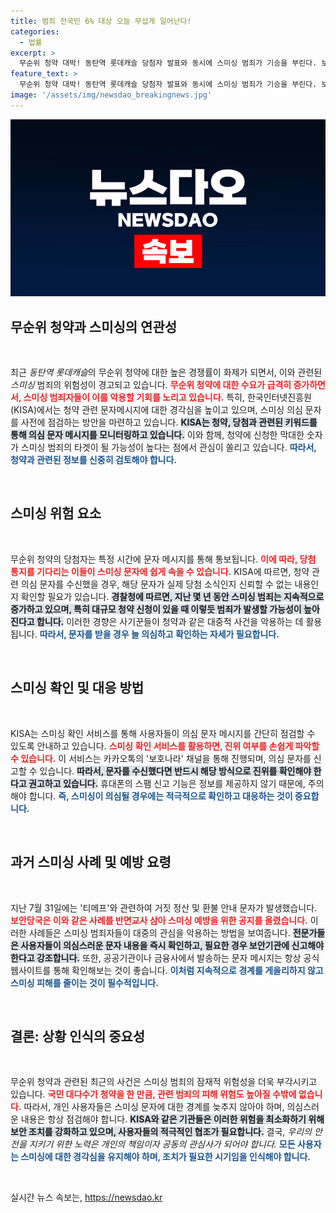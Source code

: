 ```yaml
---
title: 범죄 전국민 6% 대상 오늘 무섭게 일어난다!
categories:
  - 법률
excerpt: >
  무순위 청약 대박! 동탄역 롯데캐슬 당첨자 발표와 동시에 스미싱 범죄가 기승을 부린다. 보안당국의 경고와 진위 확인 서비스로 안전하게 보호받아야 한다. 클릭해 더 많은 정보를 확인하세요!
feature_text: >
  무순위 청약 대박! 동탄역 롯데캐슬 당첨자 발표와 동시에 스미싱 범죄가 기승을 부린다. 보안당국의 경고와 진위 확인 서비스로 안전하게 보호받아야 한다. 클릭해 더 많은 정보를 확인하세요!
image: '/assets/img/newsdao_breakingnews.jpg'
---
```


<p><img src="/assets/img/newsdao_breakingnews.jpg" alt="koreaapp 속보" /></p>

<h2 data-ke-size="size26">무순위 청약과 스미싱의 연관성</h2>  

<p data-ke-size="size16">&nbsp;</p>  

<p>최근 <em>동탄역 롯데캐슬</em>의 무순위 청약에 대한 높은 경쟁률이 화제가 되면서, 이와 관련된 <em>스미싱</em> 범죄의 위험성이 경고되고 있습니다. <b><span style="color: #ee2323;">무순위 청약에 대한 수요가 급격히 증가하면서, 스미싱 범죄자들이 이를 악용할 기회를 노리고 있습니다.</span></b>  특히, 한국인터넷진흥원(KISA)에서는 청약 관련 문자메시지에 대한 경각심을 높이고 있으며, 스미싱 의심 문자를 사전에 점검하는 방안을 마련하고 있습니다. <b><span style="background-color: #21538527;">KISA는 청약, 당첨과 관련된 키워드를 통해 의심 문자 메시지를 모니터링하고 있습니다.</span></b> 이와 함께, 청약에 신청한 막대한 숫자가 스미싱 범죄의 타겟이 될 가능성이 높다는 점에서 관심이 쏠리고 있습니다. <b><span style="color: #1a5490;">따라서, 청약과 관련된 정보를 신중히 검토해야 합니다.</span></b>  </p>

<p data-ke-size="size16">&nbsp;</p>  

<h2 data-ke-size="size26">스미싱 위험 요소</h2>  

<p data-ke-size="size16">&nbsp;</p>  

<p>무순위 청약의 당첨자는 특정 시간에 문자 메시지를 통해 통보됩니다. <b><span style="color: #ee2323;">이에 따라, 당첨 통지를 기다리는 이들이 스미싱 문자에 쉽게 속을 수 있습니다.</span></b> KISA에 따르면, 청약 관련 의심 문자를 수신했을 경우, 해당 문자가 실제 당첨 소식인지 신뢰할 수 없는 내용인지 확인할 필요가 있습니다. <b><span style="background-color: #21538527;">경찰청에 따르면, 지난 몇 년 동안 스미싱 범죄는 지속적으로 증가하고 있으며, 특히 대규모 청약 신청이 있을 때 이렇듯 범죄가 발생할 가능성이 높아진다고 합니다.</span></b> 이러한 경향은 사기꾼들이 청약과 같은 대중적 사건을 악용하는 데 활용됩니다. <b><span style="color: #1a5490;">따라서, 문자를 받을 경우 늘 의심하고 확인하는 자세가 필요합니다.</span></b>  </p>

<p data-ke-size="size16">&nbsp;</p>  

<h2 data-ke-size="size26">스미싱 확인 및 대응 방법</h2>  

<p data-ke-size="size16">&nbsp;</p>  

<p>KISA는 스미싱 확인 서비스를 통해 사용자들이 의심 문자 메시지를 간단히 점검할 수 있도록 안내하고 있습니다. <b><span style="color: #ee2323;">스미싱 확인 서비스를 활용하면, 진위 여부를 손쉽게 파악할 수 있습니다.</span></b> 이 서비스는 카카오톡의 '보호나라' 채널을 통해 진행되며, 의심 문자를 신고할 수 있습니다. <b><span style="background-color: #21538527;">따라서, 문자를 수신했다면 반드시 해당 방식으로 진위를 확인해야 한다고 권고하고 있습니다.</span></b> 휴대폰의 스팸 신고 기능은 정보를 제공하지 않기 때문에, 주의해야 합니다. <b><span style="color: #1a5490;">즉, 스미싱이 의심될 경우에는 적극적으로 확인하고 대응하는 것이 중요합니다.</span></b>  </p>

<p data-ke-size="size16">&nbsp;</p>  

<h2 data-ke-size="size26">과거 스미싱 사례 및 예방 요령</h2>  

<p data-ke-size="size16">&nbsp;</p>  

<p>지난 7월 31일에는 '티메프'와 관련하여 거짓 정산 및 환불 안내 문자가 발생했습니다. <b><span style="color: #ee2323;">보안당국은 이와 같은 사례를 반면교사 삼아 스미싱 예방을 위한 공지를 올렸습니다.</span></b> 이러한 사례들은 스미싱 범죄자들이 대중의 관심을 악용하는 방법을 보여줍니다. <b><span style="background-color: #21538527;">전문가들은 사용자들이 의심스러운 문자 내용을 즉시 확인하고, 필요한 경우 보안기관에 신고해야 한다고 강조합니다.</span></b> 또한, 공공기관이나 금융사에서 발송하는 문자 메시지는 항상 공식 웹사이트를 통해 확인해보는 것이 좋습니다. <b><span style="color: #1a5490;">이처럼 지속적으로 경계를 게을리하지 않고 스미싱 피해를 줄이는 것이 필수적입니다.</span></b>  </p>

<p data-ke-size="size16">&nbsp;</p>  

<h2 data-ke-size="size26">결론: 상황 인식의 중요성</h2>  

<p data-ke-size="size16">&nbsp;</p>  

<p>무순위 청약과 관련된 최근의 사건은 스미싱 범죄의 잠재적 위험성을 더욱 부각시키고 있습니다. <b><span style="color: #ee2323;">국민 대다수가 청약을 한 만큼, 관련 범죄의 피해 위험도 높아질 수밖에 없습니다.</span></b> 따라서, 개인 사용자들은 스미싱 문자에 대한 경계를 늦추지 않아야 하며, 의심스러운 내용은 항상 점검해야 합니다. <b><span style="background-color: #21538527;">KISA와 같은 기관들은 이러한 위험을 최소화하기 위해 보안 조치를 강화하고 있으며, 사용자들의 적극적인 협조가 필요합니다.</span></b> 결국, <em>우리의 안전을 지키기 위한 노력은 개인의 책임이자 공동의 관심사가 되어야 합니다.</em> <b><span style="color: #1a5490;">모든 사용자는 스미싱에 대한 경각심을 유지해야 하며, 조치가 필요한 시기임을 인식해야 합니다.</span></b>  </p>

<p data-ke-size="size16">&nbsp;</p>
실시간 뉴스 속보는, <a href="https://newsdao.kr" rel="dofollow">https://newsdao.kr</a>


